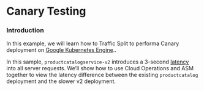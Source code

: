 # Canary Testing 

### Introduction 
In this example, we will learn how to Traffic Split to performa Canary deployment on [Google Kubernetes Engine](https://cloud.google.com/kubernetes-engine/)..

In this sample, `productcatalogservice-v2` introduces a 3-second
[latency](https://github.com/GoogleCloudPlatform/microservices-demo/tree/main/src/productcatalogservice#latency-injection) into all server requests. We’ll show how to use Cloud Operations and ASM together to
view the latency difference between the existing `productcatalog` deployment and the slower v2 deployment.

